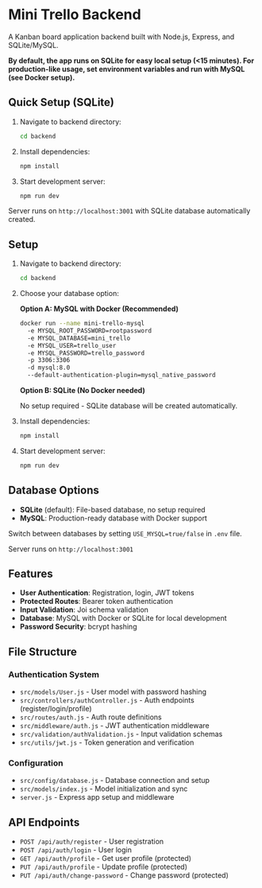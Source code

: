 # Mini Trello Backend

A Kanban board application backend built with Node.js, Express, and SQLite/MySQL.

**By default, the app runs on SQLite for easy local setup (<15 minutes).
For production-like usage, set environment variables and run with MySQL (see Docker setup).**

## Quick Setup (SQLite)

1. Navigate to backend directory:
   ```bash
   cd backend
   ```

2. Install dependencies:
   ```bash
   npm install
   ```

3. Start development server:
   ```bash
   npm run dev
   ```

Server runs on `http://localhost:3001` with SQLite database automatically created.

## Setup

1. Navigate to backend directory:
   ```bash
   cd backend
   ```

2. Choose your database option:

   **Option A: MySQL with Docker (Recommended)**
   ```bash
   docker run --name mini-trello-mysql 
     -e MYSQL_ROOT_PASSWORD=rootpassword 
     -e MYSQL_DATABASE=mini_trello 
     -e MYSQL_USER=trello_user 
     -e MYSQL_PASSWORD=trello_password 
     -p 3306:3306 
     -d mysql:8.0 
     --default-authentication-plugin=mysql_native_password
   ```

   **Option B: SQLite (No Docker needed)**
   
   No setup required - SQLite database will be created automatically.

3. Install dependencies:
   ```bash
   npm install
   ```

4. Start development server:
   ```bash
   npm run dev
   ```

## Database Options

- **SQLite** (default): File-based database, no setup required
- **MySQL**: Production-ready database with Docker support

Switch between databases by setting `USE_MYSQL=true/false` in `.env` file.

Server runs on `http://localhost:3001`

## Features

- **User Authentication**: Registration, login, JWT tokens
- **Protected Routes**: Bearer token authentication
- **Input Validation**: Joi schema validation
- **Database**: MySQL with Docker or SQLite for local development
- **Password Security**: bcrypt hashing


## File Structure

### Authentication System
- `src/models/User.js` - User model with password hashing
- `src/controllers/authController.js` - Auth endpoints (register/login/profile)
- `src/routes/auth.js` - Auth route definitions
- `src/middleware/auth.js` - JWT authentication middleware
- `src/validation/authValidation.js` - Input validation schemas
- `src/utils/jwt.js` - Token generation and verification

### Configuration
- `src/config/database.js` - Database connection and setup
- `src/models/index.js` - Model initialization and sync
- `server.js` - Express app setup and middleware

## API Endpoints

- `POST /api/auth/register` - User registration
- `POST /api/auth/login` - User login
- `GET /api/auth/profile` - Get user profile (protected)
- `PUT /api/auth/profile` - Update profile (protected)
- `PUT /api/auth/change-password` - Change password (protected)
